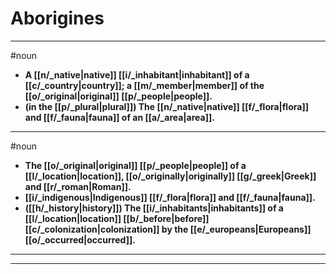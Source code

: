 # Aborigines
---
#noun
- **A [[n/_native|native]] [[i/_inhabitant|inhabitant]] of a [[c/_country|country]]; a [[m/_member|member]] of the [[o/_original|original]] [[p/_people|people]].**
- **(in the [[p/_plural|plural]]) The [[n/_native|native]] [[f/_flora|flora]] and [[f/_fauna|fauna]] of an [[a/_area|area]].**
---
#noun
- **The [[o/_original|original]] [[p/_people|people]] of a [[l/_location|location]], [[o/_originally|originally]] [[g/_greek|Greek]] and [[r/_roman|Roman]].**
- **[[i/_indigenous|Indigenous]] [[f/_flora|flora]] and [[f/_fauna|fauna]].**
- **([[h/_history|history]]) The [[i/_inhabitants|inhabitants]] of a [[l/_location|location]] [[b/_before|before]] [[c/_colonization|colonization]] by the [[e/_europeans|Europeans]] [[o/_occurred|occurred]].**
---
---
